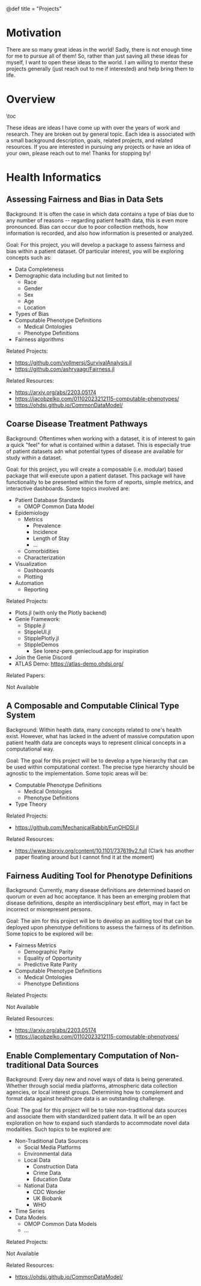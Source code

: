 
@def title = "Projects"

<!--TODO: Make this more automatic in the future-->


# Motivation

There are so many great ideas in the world! 
Sadly, there is not enough time for me to pursue all of them!
So, rather than just saving all these ideas for myself, I want to open these ideas to the world.
I am willing to mentor these projects generally (just reach out to me if interested) and help bring them to life.

# Overview

\toc

These ideas are ideas I have come up with over the years of work and research.
They are broken out by general topic.
Each idea is associated with a small background description, goals, related projects, and related resources.
If you are interested in pursuing any projects or have an idea of your own, please reach out to me!
Thanks for stopping by!

# Health Informatics

## Assessing Fairness and Bias in Data Sets

Background: It is often the case in which data contains a type of bias due to any number of reasons -- regarding patient health data, this is even more pronounced.
Bias can occur due to poor collection methods, how information is recorded, and also how information is presented or analyzed.

Goal: For this project, you will develop a package to assess fairness and bias within a patient dataset. Of particular interest, you will be exploring concepts such as:

- Data Completeness
- Demographic data including but not limited to
  * Race
  * Gender
  * Sex
  * Age
  * Location
- Types of Bias
- Computable Phenotype Definitions
  * Medical Ontologies
  * Phenotype Definitions
- Fairness algorithms

Related Projects:

- https://github.com/vollmersj/SurvivalAnalysis.jl
- https://github.com/ashryaagr/Fairness.jl

Related Resources:

- https://arxiv.org/abs/2203.05174
- https://jacobzelko.com/01102023212115-computable-phenotypes/
- https://ohdsi.github.io/CommonDataModel/

## Coarse Disease Treatment Pathways

Background: Oftentimes when working with a dataset, it is of interest to gain a quick "feel" for what is contained within a dataset.
This is especially true of patient datasets adn what potential types of disease are available for study within a dataset.

Goal: for this project, you will create a composable (i.e. modular) based package that will execute upon a patient dataset. 
This package will have functionality to be presented within the form of reports, simple metrics, and interactive dashboards.
Some topics involved are:

- Patient Database Standards
  - OMOP Common Data Model
- Epidemiology
  - Metrics
    * Prevalence
    * Incidence
    * Length of Stay
    * ...
  * Comorbidities
  - Characterization
- Visualization
  - Dashboards
  * Plotting
- Automation
  * Reporting

Related Projects:

- Plots.jl (with only the Plotly backend)
- Genie Framework:
  - Stipple.jl
  - StippleUI.jl
  - StipplePlotly.jl
  - StippleDemos
    - See lorenz-pere.geniecloud.app for inspiration
- Join the Genie Discord
- ATLAS Demo: https://atlas-demo.ohdsi.org/

Related Papers:

Not Available

## A Composable and Computable Clinical Type System

Background: Within health data, many concepts related to one's health exist. 
However, what has lacked in the advent of massive computation upon patient health data are concepts ways to represent clinical concepts in a computational way.

Goal: The goal for this project will be to develop a type hierarchy that can be used within computational context.
The precise type hierarchy should be agnostic to the implementation. 
Some topic areas will be:

- Computable Phenotype Definitions
  - Medical Ontologies
  * Phenotype Definitions
- Type Theory

Related Projects:

- https://github.com/MechanicalRabbit/FunOHDSI.jl

Related Resources:

- https://www.biorxiv.org/content/10.1101/737619v2.full (Clark
  has another paper floating around but I cannot find it at the
  moment)

## Fairness Auditing Tool for Phenotype Definitions

Background: Currently, many disease definitions are determined based on quorum or even ad hoc acceptance. 
It has been an emerging problem that disease definitions, despite an interdisciplinary best effort, may in fact be incorrect or misrepresent persons.

Goal: The aim for this project will be to develop an auditing tool that can be deployed upon phenotype definitions to assess the fairness of its definition. 
Some topics to be explored will be:

- Fairness Metrics
  - Demographic Parity
  - Equality of Opportunity
  - Predictive Rate Parity
- Computable Phenotype Definitions
  - Medical Ontologies
  - Phenotype Definitions

Related Projects:

Not Available

Related Resources:

- https://arxiv.org/abs/2203.05174
- https://jacobzelko.com/01102023212115-computable-phenotypes/

## Enable Complementary Computation of Non-traditional Data Sources

Background: Every day new and novel ways of data is being generated. 
Whether through social media platforms, atmospheric data collection agencies, or local interest groups. 
Determining how to complement and format data against healthcare data is an outstanding challenge.

Goal: The goal for this project will be to take non-traditional data sources and associate them with standardized patient data. 
It will be an open exploration on how to expand such standards to accommodate novel data modalities. 
Such topics to be explored are:

- Non-Traditional Data Sources
  - Social Media Platforms
  - Environmental data
  - Local Data
    - Construction Data
    - Crime Data
    - Education Data
  - National Data
    - CDC Wonder
    - UK Biobank
    - WHO
- Time Series
- Data Models
  - OMOP Common Data Models
  - ...

Related Projects:

Not Available

Related Resources:

- https://ohdsi.github.io/CommonDataModel/
